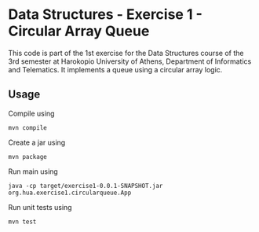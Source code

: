 
# Data Structures - Exercise 1 - Circular Array Queue

This code is part of the 1st exercise for the Data Structures course of the 3rd semester at
Harokopio University of Athens, Department of Informatics and Telematics. 
It implements a queue using a circular array logic.

## Usage

Compile using 

```
mvn compile
```

Create a jar using 

```
mvn package
```

Run main using 

```
java -cp target/exercise1-0.0.1-SNAPSHOT.jar org.hua.exercise1.circularqueue.App
```

Run unit tests using 

```
mvn test
```
